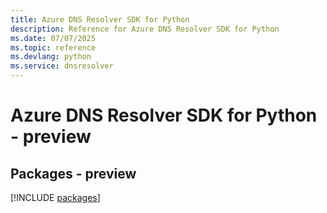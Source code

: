 ```yaml
---
title: Azure DNS Resolver SDK for Python
description: Reference for Azure DNS Resolver SDK for Python
ms.date: 07/07/2025
ms.topic: reference
ms.devlang: python
ms.service: dnsresolver
---
```

# Azure DNS Resolver SDK for Python - preview
## Packages - preview
[!INCLUDE [packages](dns-resolver-index.md)]